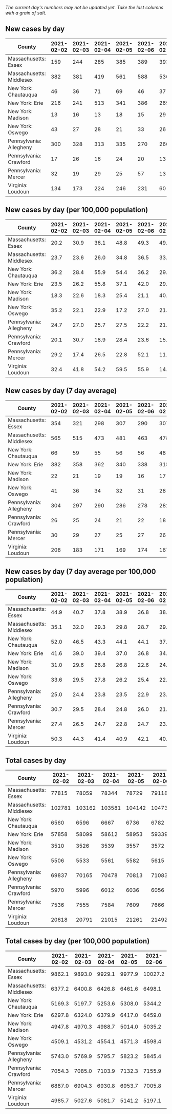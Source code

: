 _The current day's numbers may not be updated yet. Take the last columns with a grain of salt._
## New cases by day

| County | 2021-02-02 | 2021-02-03 | 2021-02-04 | 2021-02-05 | 2021-02-06 | 2021-02-07 | 2021-02-08 |
| --- | --- | --- | --- | --- | --- | --- | --- |
| Massachusetts: Essex | 159 | 244 | 285 | 385 | 389 | 393 |  |
| Massachusetts: Middlesex | 382 | 381 | 419 | 561 | 588 | 536 |  |
| New York: Chautauqua | 46 | 36 | 71 | 69 | 46 | 37 |  |
| New York: Erie | 216 | 241 | 513 | 341 | 386 | 269 |  |
| New York: Madison | 13 | 16 | 13 | 18 | 15 | 29 |  |
| New York: Oswego | 43 | 27 | 28 | 21 | 33 | 26 |  |
| Pennsylvania: Allegheny | 300 | 328 | 313 | 335 | 270 | 260 |  |
| Pennsylvania: Crawford | 17 | 26 | 16 | 24 | 20 | 13 |  |
| Pennsylvania: Mercer | 32 | 19 | 29 | 25 | 57 | 13 |  |
| Virginia: Loudoun | 134 | 173 | 224 | 246 | 231 | 60 |  |

## New cases by day (per 100,000 population)

| County | 2021-02-02 | 2021-02-03 | 2021-02-04 | 2021-02-05 | 2021-02-06 | 2021-02-07 | 2021-02-08 |
| --- | --- | --- | --- | --- | --- | --- | --- |
| Massachusetts: Essex | 20.2 | 30.9 | 36.1 | 48.8 | 49.3 | 49.8 |  |
| Massachusetts: Middlesex | 23.7 | 23.6 | 26.0 | 34.8 | 36.5 | 33.3 |  |
| New York: Chautauqua | 36.2 | 28.4 | 55.9 | 54.4 | 36.2 | 29.2 |  |
| New York: Erie | 23.5 | 26.2 | 55.8 | 37.1 | 42.0 | 29.3 |  |
| New York: Madison | 18.3 | 22.6 | 18.3 | 25.4 | 21.1 | 40.9 |  |
| New York: Oswego | 35.2 | 22.1 | 22.9 | 17.2 | 27.0 | 21.3 |  |
| Pennsylvania: Allegheny | 24.7 | 27.0 | 25.7 | 27.5 | 22.2 | 21.4 |  |
| Pennsylvania: Crawford | 20.1 | 30.7 | 18.9 | 28.4 | 23.6 | 15.4 |  |
| Pennsylvania: Mercer | 29.2 | 17.4 | 26.5 | 22.8 | 52.1 | 11.9 |  |
| Virginia: Loudoun | 32.4 | 41.8 | 54.2 | 59.5 | 55.9 | 14.5 |  |

## New cases by day (7 day average)

| County | 2021-02-02 | 2021-02-03 | 2021-02-04 | 2021-02-05 | 2021-02-06 | 2021-02-07 | 2021-02-08 |
| --- | --- | --- | --- | --- | --- | --- | --- |
| Massachusetts: Essex | 354 | 321 | 298 | 307 | 290 | 307 |  |
| Massachusetts: Middlesex | 565 | 515 | 473 | 481 | 463 | 478 |  |
| New York: Chautauqua | 66 | 59 | 55 | 56 | 56 | 48 |  |
| New York: Erie | 382 | 358 | 362 | 340 | 338 | 315 |  |
| New York: Madison | 22 | 21 | 19 | 19 | 16 | 17 |  |
| New York: Oswego | 41 | 36 | 34 | 32 | 31 | 28 |  |
| Pennsylvania: Allegheny | 304 | 297 | 290 | 286 | 278 | 282 |  |
| Pennsylvania: Crawford | 26 | 25 | 24 | 21 | 22 | 18 |  |
| Pennsylvania: Mercer | 30 | 29 | 27 | 25 | 27 | 26 |  |
| Virginia: Loudoun | 208 | 183 | 171 | 169 | 174 | 167 |  |

## New cases by day (7 day average per 100,000 population)

| County | 2021-02-02 | 2021-02-03 | 2021-02-04 | 2021-02-05 | 2021-02-06 | 2021-02-07 | 2021-02-08 |
| --- | --- | --- | --- | --- | --- | --- | --- |
| Massachusetts: Essex | 44.9 | 40.7 | 37.8 | 38.9 | 36.8 | 38.9 |  |
| Massachusetts: Middlesex | 35.1 | 32.0 | 29.3 | 29.8 | 28.7 | 29.7 |  |
| New York: Chautauqua | 52.0 | 46.5 | 43.3 | 44.1 | 44.1 | 37.8 |  |
| New York: Erie | 41.6 | 39.0 | 39.4 | 37.0 | 36.8 | 34.3 |  |
| New York: Madison | 31.0 | 29.6 | 26.8 | 26.8 | 22.6 | 24.0 |  |
| New York: Oswego | 33.6 | 29.5 | 27.8 | 26.2 | 25.4 | 22.9 |  |
| Pennsylvania: Allegheny | 25.0 | 24.4 | 23.8 | 23.5 | 22.9 | 23.2 |  |
| Pennsylvania: Crawford | 30.7 | 29.5 | 28.4 | 24.8 | 26.0 | 21.3 |  |
| Pennsylvania: Mercer | 27.4 | 26.5 | 24.7 | 22.8 | 24.7 | 23.8 |  |
| Virginia: Loudoun | 50.3 | 44.3 | 41.4 | 40.9 | 42.1 | 40.4 |  |

## Total cases by day

| County | 2021-02-02 | 2021-02-03 | 2021-02-04 | 2021-02-05 | 2021-02-06 | 2021-02-07 | 2021-02-08 |
| --- | --- | --- | --- | --- | --- | --- | --- |
| Massachusetts: Essex | 77815 | 78059 | 78344 | 78729 | 79118 | 79511 |  |
| Massachusetts: Middlesex | 102781 | 103162 | 103581 | 104142 | 104730 | 105266 |  |
| New York: Chautauqua | 6560 | 6596 | 6667 | 6736 | 6782 | 6819 |  |
| New York: Erie | 57858 | 58099 | 58612 | 58953 | 59339 | 59608 |  |
| New York: Madison | 3510 | 3526 | 3539 | 3557 | 3572 | 3601 |  |
| New York: Oswego | 5506 | 5533 | 5561 | 5582 | 5615 | 5641 |  |
| Pennsylvania: Allegheny | 69837 | 70165 | 70478 | 70813 | 71083 | 71343 |  |
| Pennsylvania: Crawford | 5970 | 5996 | 6012 | 6036 | 6056 | 6069 |  |
| Pennsylvania: Mercer | 7536 | 7555 | 7584 | 7609 | 7666 | 7679 |  |
| Virginia: Loudoun | 20618 | 20791 | 21015 | 21261 | 21492 | 21552 |  |

## Total cases by day (per 100,000 population)

| County | 2021-02-02 | 2021-02-03 | 2021-02-04 | 2021-02-05 | 2021-02-06 | 2021-02-07 | 2021-02-08 |
| --- | --- | --- | --- | --- | --- | --- | --- |
| Massachusetts: Essex | 9862.1 | 9893.0 | 9929.1 | 9977.9 | 10027.2 | 10077.0 |  |
| Massachusetts: Middlesex | 6377.2 | 6400.8 | 6426.8 | 6461.6 | 6498.1 | 6531.4 |  |
| New York: Chautauqua | 5169.3 | 5197.7 | 5253.6 | 5308.0 | 5344.2 | 5373.4 |  |
| New York: Erie | 6297.8 | 6324.0 | 6379.9 | 6417.0 | 6459.0 | 6488.3 |  |
| New York: Madison | 4947.8 | 4970.3 | 4988.7 | 5014.0 | 5035.2 | 5076.0 |  |
| New York: Oswego | 4509.1 | 4531.2 | 4554.1 | 4571.3 | 4598.4 | 4619.6 |  |
| Pennsylvania: Allegheny | 5743.0 | 5769.9 | 5795.7 | 5823.2 | 5845.4 | 5866.8 |  |
| Pennsylvania: Crawford | 7054.3 | 7085.0 | 7103.9 | 7132.3 | 7155.9 | 7171.3 |  |
| Pennsylvania: Mercer | 6887.0 | 6904.3 | 6930.8 | 6953.7 | 7005.8 | 7017.7 |  |
| Virginia: Loudoun | 4985.7 | 5027.6 | 5081.7 | 5141.2 | 5197.1 | 5211.6 |  |
